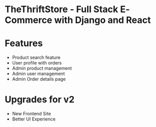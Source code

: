 # TheThriftStore - Full Stack E‐Commerce with Django and React 

# Features
* Product search feature
* User profile with orders
* Admin product management
* Admin user management
* Admin Order details page

# Upgrades for v2
* New Frontend Site
* Better UI Experience
